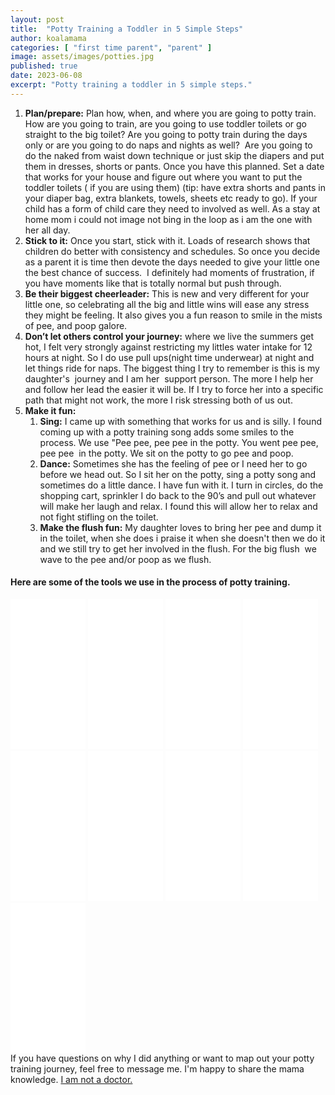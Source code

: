```yaml
---
layout: post
title:  "Potty Training a Toddler in 5 Simple Steps"
author: koalamama
categories: [ "first time parent", "parent" ]
image: assets/images/potties.jpg
published: true
date: 2023-06-08
excerpt: "Potty training a toddler in 5 simple steps."
---
```


1. **Plan/prepare:** Plan how, when, and where you are going to potty train. How are you going to train, are you going to use toddler toilets or go straight to the big toilet? Are you going to potty train during the days only or are you going to do naps and nights as well?  Are you going to do the naked from waist down technique or just skip the diapers and put them in dresses, shorts or pants. Once you have this planned. Set a date that works for your house and figure out where you want to put the toddler toilets ( if you are using them) (tip: have extra shorts and pants in your diaper bag, extra blankets, towels, sheets etc ready to go). If your child has a form of child care they need to involved as well. As a stay at home mom i could not image not bing in the loop as i am the one with her all day. 
2. **Stick to it:** Once you start, stick with it. Loads of research shows that children do better with consistency and schedules. So once you decide as a parent it is time then devote the days needed to give your little one the best chance of success.  I definitely had moments of frustration, if you have moments like that is totally normal but push through. 
3. **Be their biggest cheerleader:** This is new and very different for your little one, so celebrating all the big and little wins will ease any stress they might be feeling. It also gives you a fun reason to smile in the mists of pee, and poop galore. 
4. **Don’t let others control your journey:** where we live the summers get hot, I felt very strongly against restricting my littles water intake for 12 hours at night. So I do use pull ups(night time underwear) at night and let things ride for naps. The biggest thing I try to remember is this is my daughter's  journey and I am her  support person. The more I help her and follow her lead the easier it will be. If I try to force her into a specific path that might not work, the more I risk stressing both of us out. 
5. **Make it fun:**
	1. **Sing:** I came up with something that works for us and is silly. I found coming up with a potty training song adds some smiles to the process. We use "Pee pee, pee pee in the potty. You went pee pee, pee pee  in the potty. We sit on the potty to go pee and poop. 
	2. **Dance:** Sometimes she has the feeling of pee or I need her to go before we head out. So I sit her on the potty, sing a potty song and sometimes do a little dance. I have fun with it. I turn in circles, do the shopping cart, sprinkler I do back to the 90’s and pull out whatever will make her laugh and relax. I found this will allow her to relax and not fight stifling on the toilet.
	3. **Make the flush fun:** My daughter loves to bring her pee and dump it in the toilet, when she does i praise it when she doesn't then we do it and we still try to get her involved in the flush. For the big flush  we wave to the pee and/or poop as we flush. 

#### Here are some of the tools we use in the process of potty training.
<iframe sandbox="allow-popups allow-scripts allow-modals allow-forms allow-same-origin" style="width:120px;height:240px;" marginwidth="0" marginheight="0" scrolling="no" frameborder="0" src="//ws-na.amazon-adsystem.com/widgets/q?ServiceVersion=20070822&OneJS=1&Operation=GetAdHtml&MarketPlace=US&source=ss&ref=as_ss_li_til&ad_type=product_link&tracking_id=koalaco-20&language=en_US&marketplace=amazon&region=US&placement=B07WP389M9&asins=B07WP389M9&linkId=5de729b3a14026826dc518bec4934a31&show_border=true&link_opens_in_new_window=true"></iframe>
<iframe sandbox="allow-popups allow-scripts allow-modals allow-forms allow-same-origin" style="width:120px;height:240px;" marginwidth="0" marginheight="0" scrolling="no" frameborder="0" src="//ws-na.amazon-adsystem.com/widgets/q?ServiceVersion=20070822&OneJS=1&Operation=GetAdHtml&MarketPlace=US&source=ss&ref=as_ss_li_til&ad_type=product_link&tracking_id=koalaco-20&language=en_US&marketplace=amazon&region=US&placement=B071GV1VYY&asins=B071GV1VYY&linkId=216ad5787c8a9dbb8d79f2af0e63c4d6&show_border=true&link_opens_in_new_window=true"></iframe>
<iframe sandbox="allow-popups allow-scripts allow-modals allow-forms allow-same-origin" style="width:120px;height:240px;" marginwidth="0" marginheight="0" scrolling="no" frameborder="0" src="//ws-na.amazon-adsystem.com/widgets/q?ServiceVersion=20070822&OneJS=1&Operation=GetAdHtml&MarketPlace=US&source=ss&ref=as_ss_li_til&ad_type=product_link&tracking_id=koalaco-20&language=en_US&marketplace=amazon&region=US&placement=B089VLGY3S&asins=B089VLGY3S&linkId=fed08409d7a62740d492c1b9b20470bb&show_border=true&link_opens_in_new_window=true"></iframe>
<iframe sandbox="allow-popups allow-scripts allow-modals allow-forms allow-same-origin" style="width:120px;height:240px;" marginwidth="0" marginheight="0" scrolling="no" frameborder="0" src="//ws-na.amazon-adsystem.com/widgets/q?ServiceVersion=20070822&OneJS=1&Operation=GetAdHtml&MarketPlace=US&source=ss&ref=as_ss_li_til&ad_type=product_link&tracking_id=koalaco-20&language=en_US&marketplace=amazon&region=US&placement=B0BHXW2WZG&asins=B0BHXW2WZG&linkId=06b09a03c52a6358a1fd64e05258a124&show_border=true&link_opens_in_new_window=true"></iframe>
<iframe sandbox="allow-popups allow-scripts allow-modals allow-forms allow-same-origin" style="width:120px;height:240px;" marginwidth="0" marginheight="0" scrolling="no" frameborder="0" src="//ws-na.amazon-adsystem.com/widgets/q?ServiceVersion=20070822&OneJS=1&Operation=GetAdHtml&MarketPlace=US&source=ss&ref=as_ss_li_til&ad_type=product_link&tracking_id=koalaco-20&language=en_US&marketplace=amazon&region=US&placement=B01M8EXHHV&asins=B01M8EXHHV&linkId=4206a092595209c1add79cfa41c56ca3&show_border=true&link_opens_in_new_window=true"></iframe>
<iframe sandbox="allow-popups allow-scripts allow-modals allow-forms allow-same-origin" style="width:120px;height:240px;" marginwidth="0" marginheight="0" scrolling="no" frameborder="0" src="//ws-na.amazon-adsystem.com/widgets/q?ServiceVersion=20070822&OneJS=1&Operation=GetAdHtml&MarketPlace=US&source=ss&ref=as_ss_li_til&ad_type=product_link&tracking_id=koalaco-20&language=en_US&marketplace=amazon&region=US&placement=B08Y98BVDM&asins=B08Y98BVDM&linkId=3e0c1a8b46172fe5a2c8a1825167e0f6&show_border=true&link_opens_in_new_window=true"></iframe>
<iframe sandbox="allow-popups allow-scripts allow-modals allow-forms allow-same-origin" style="width:120px;height:240px;" marginwidth="0" marginheight="0" scrolling="no" frameborder="0" src="//ws-na.amazon-adsystem.com/widgets/q?ServiceVersion=20070822&OneJS=1&Operation=GetAdHtml&MarketPlace=US&source=ss&ref=as_ss_li_til&ad_type=product_link&tracking_id=koalaco-20&language=en_US&marketplace=amazon&region=US&placement=B09DNRWYVQ&asins=B09DNRWYVQ&linkId=4a02697e3eb1032ae2ed1433e9a20cd0&show_border=true&link_opens_in_new_window=true"></iframe>
<iframe sandbox="allow-popups allow-scripts allow-modals allow-forms allow-same-origin" style="width:120px;height:240px;" marginwidth="0" marginheight="0" scrolling="no" frameborder="0" src="//ws-na.amazon-adsystem.com/widgets/q?ServiceVersion=20070822&OneJS=1&Operation=GetAdHtml&MarketPlace=US&source=ss&ref=as_ss_li_til&ad_type=product_link&tracking_id=koalaco-20&language=en_US&marketplace=amazon&region=US&placement=B00MW8G62E&asins=B00MW8G62E&linkId=98d7ef8b112252ef347ce0b085706177&show_border=true&link_opens_in_new_window=true"></iframe>
<iframe sandbox="allow-popups allow-scripts allow-modals allow-forms allow-same-origin" style="width:120px;height:240px;" marginwidth="0" marginheight="0" scrolling="no" frameborder="0" src="//ws-na.amazon-adsystem.com/widgets/q?ServiceVersion=20070822&OneJS=1&Operation=GetAdHtml&MarketPlace=US&source=ss&ref=as_ss_li_til&ad_type=product_link&tracking_id=koalaco-20&language=en_US&marketplace=amazon&region=US&placement=B07SDMNZ92&asins=B07SDMNZ92&linkId=981eb4266e4ff205daa16f0e38064863&show_border=true&link_opens_in_new_window=true"></iframe>

<br />
If you have questions on why I did anything or want to map out your potty training journey, feel free to message me. I'm happy to share the mama knowledge. <u>I am not a doctor.</u> 

